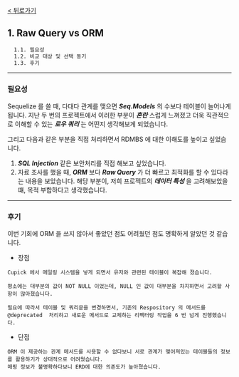[< 뒤로가기](./README.md)

## 1. Raw Query vs ORM

```cmd
  1.1. 필요성
  1.2. 비교 대상 및 선택 동기
  1.3. 후기
```

<hr>

### 필요성

Sequelize 를 쓸 때, 다대다 관계를 맺으면 ***Seq.Models*** 의 수보다 테이블이 늘어나게 됩니다.
지난 두 번의 프로젝트에서 이러한 부분이 ***혼란*** 스럽게 느껴졌고 더욱 직관적으로 이해할 수 있는 ***로우 쿼리*** 는 어떤지 생각해보게 되었습니다.

그리고 다음과 같은 부분을 직접 처리하면서 RDMBS 에 대한 이해도를 높이고 싶었습니다.

1. ***SQL Injection*** 같은 보안처리를 직접 해보고 싶었습니다.
2. 자료 조사를 했을 때, ***ORM*** 보다 ***Raw Query*** 가 더 빠르고 최적화를 할 수 있다라는 내용을 보았습니다. 해당 부분이, 저희 프로젝트의 ***데이터 특성*** 을 고려해보았을 떄, 목적 부합하다고 생각했습니다.

<hr>

### 후기

이번 기회에 ORM 을 쓰지 않아서 좋았던 점도 어려웠던 점도 명확하게 알았던 것 같습니다.

- 장점

```
Cupick 에서 메일링 시스템을 넣게 되면서 유저와 관련된 테이블이 복잡해 졌습니다.

평소에는 대부분의 값이 NOT NULL 이었는데, NULL 인 값이 대부분을 차지하면서 고려할 사항이 많아졌습니다.

필요에 따라서 테이블 및 쿼리문을 변경하면서, 기존의 Respository 의 메서드를 @deprecated  처리하고 새로운 메서드로 교체하는 리펙터링 작업을 6 번 넘게 진행했습니다. 
```

- 단점

```
ORM 이 제공하는 관계 메서드를 사용할 수 없다보니 서로 관계가 맺어져있는 테이블들의 정보를 활용하기가 상대적으로 어려웠습니다.
매핑 정보가 불명확하다보니 ERD에 대한 의존도가 높아졌습니다. 
```
